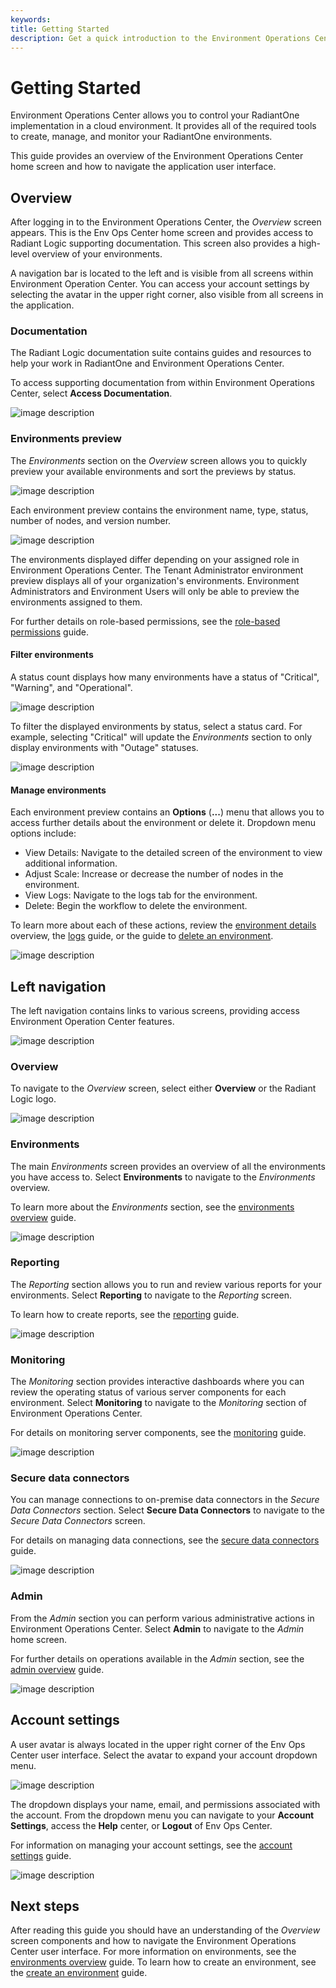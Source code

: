 ```yaml
---
keywords:
title: Getting Started
description: Get a quick introduction to the Environment Operations Center including how to view and manage environments, access the reporting and monitoring sections, configuring secure data connectors, and performing administrative functions.
---
```

# Getting Started

Environment Operations Center allows you to control your RadiantOne implementation in a cloud environment. It provides all of the required tools to create, manage, and monitor your RadiantOne environments. 

This guide provides an overview of the Environment Operations Center home screen and how to navigate the application user interface.

## Overview

After logging in to the Environment Operations Center, the *Overview* screen appears. This is the Env Ops Center home screen and provides access to Radiant Logic supporting documentation. This screen also provides a high-level overview of your environments. 

A navigation bar is located to the left and is visible from all screens within Environment Operation Center. You can access your account settings by selecting the avatar in the upper right corner, also visible from all screens in the application.

### Documentation

The Radiant Logic documentation suite contains guides and resources to help your work in RadiantOne and Environment Operations Center.

To access supporting documentation from within Environment Operations Center, select **Access Documentation**.

![image description](images/documentation-link.png)

### Environments preview

The *Environments* section on the *Overview* screen allows you to quickly preview your available environments and sort the previews by status.

![image description](images/env-section.png)

Each environment preview contains the environment name, type, status, number of nodes, and version number.

![image description](images/env-card.png)

The environments displayed differ depending on your assigned role in Environment Operations Center. The Tenant Administrator environment preview displays all of your organization's environments. Environment Administrators and Environment Users will only be able to preview the environments assigned to them.

For further details on role-based permissions, see the [role-based permissions](../admin/role-based-permission/role-based-permissions.md) guide.

#### Filter environments

A status count displays how many environments have a status of "Critical", "Warning", and "Operational".

![image description](images/env-status-cards.png)

To filter the displayed environments by status, select a status card. For example, selecting "Critical" will update the *Environments* section to only display environments with "Outage" statuses.

![image description](images/filter-status.png)

#### Manage environments

Each environment preview contains an **Options** (**...**) menu that allows you to access further details about the environment or delete it. Dropdown menu options include:

- View Details: Navigate to the detailed screen of the environment to view additional information.
- Adjust Scale: Increase or decrease the number of nodes in the environment.
- View Logs: Navigate to the logs tab for the environment.
- Delete: Begin the workflow to delete the environment.

To learn more about each of these actions, review the [environment details](../environments/environment-details/environment-overview.md) overview, the [logs](../environments/logging/environment-logs.md) guide, or the guide to [delete an environment](../environments/environment-details/delete-environment.md).

![image description](images/env-options.png)

## Left navigation

The left navigation contains links to various screens, providing access Environment Operation Center features.

![image description](images/left-nav.png)

### Overview

To navigate to the *Overview* screen, select either **Overview** or the Radiant Logic logo.

![image description](images/overview.png)

### Environments

The main *Environments* screen provides an overview of all the environments you have access to. Select **Environments** to navigate to the *Environments* overview.

To learn more about the *Environments* section, see the [environments overview](../environments/environment-overview/environments-overview.md) guide.

![image description](images/environments.png)

### Reporting

The *Reporting* section allows you to run and review various reports for your environments. Select **Reporting** to navigate to the *Reporting* screen.

To learn how to create reports, see the [reporting](../reporting/reporting-overview.md) guide.

![image description](images/reporting.png)

### Monitoring

The *Monitoring* section provides interactive dashboards where you can review the operating status of various server components for each environment. Select **Monitoring** to navigate to the *Monitoring* section of Environment Operations Center.

For details on monitoring server components, see the [monitoring](../monitoring/monitoring-overview.md) guide.

![image description](images/monitoring.png)

### Secure data connectors

You can manage connections to on-premise data connectors in the *Secure Data Connectors* section. Select **Secure Data Connectors** to navigate to the *Secure Data Connectors* screen.

For details on managing data connections, see the [secure data connectors](../secure-data-connectors/data-connectors-overview.md) guide.

![image description](images/secure-data-connectors.png)

### Admin

From the *Admin* section you can perform various administrative actions in Environment Operations Center. Select **Admin** to navigate to the *Admin* home screen.

For further details on operations available in the *Admin* section, see the [admin overview](/admin/admin-overview.md) guide.

![image description](images/admin.png)

## Account settings

A user avatar is always located in the upper right corner of the Env Ops Center user interface. Select the avatar to expand your account dropdown menu. 

![image description](images/profile-icon.png)

The dropdown displays your name, email, and permissions associated with the account. From the dropdown menu you can navigate to your **Account Settings**, access the **Help** center, or **Logout** of Env Ops Center.

For information on managing your account settings, see the [account settings](../admin/account-settings/update-account.md) guide.

![image description](images/account-menu.png)

## Next steps

After reading this guide you should have an understanding of the *Overview* screen components and how to navigate the Environment Operations Center user interface. For more information on environments, see the [environments overview](../environments/environment-overview/environments-overview.md) guide. To learn how to create an environment, see the [create an environment](../environments/environment-overview/create-an-environment.md) guide.
